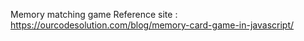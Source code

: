 Memory matching game
Reference site : https://ourcodesolution.com/blog/memory-card-game-in-javascript/

